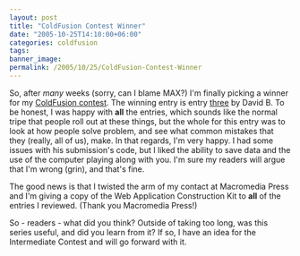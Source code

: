 ```yaml
---
layout: post
title: "ColdFusion Contest Winner"
date: "2005-10-25T14:10:00+06:00"
categories: coldfusion 
tags: 
banner_image: 
permalink: /2005/10/25/ColdFusion-Contest-Winner
---
```


So, after <i>many</i> weeks (sorry, can I blame MAX?) I'm finally picking a winner for my <a href="http://ray.camdenfamily.com/index.cfm/2005/9/20/Contest-Shall-We-Play-a-Game">ColdFusion contest</a>. The winning entry is entry <a href="http://ray.camdenfamily.com/demos/contest1/entry3/HiLo.cfm">three</a> by David B. To be honest, I was happy with <b>all</b> the entries, which sounds like the normal tripe that people roll out at these things, but the whole for this entry was to look at how people solve problem, and see what common mistakes that they (really, all of us), make. In that regards, I'm very happy. I had some issues with his submission's code, but I liked the ability to save data and the use of the computer playing along with you. I'm sure my readers will argue that I'm wrong (grin), and that's fine.

The good news is that I twisted the arm of my contact at Macromedia Press and I'm giving a copy of the Web Application Construction Kit to <b>all</b> of the entries I reviewed. (Thank you Macromedia Press!)

So - readers - what did you think? Outside of taking too long, was this series useful, and did you learn from it? If so, I have an idea for the Intermediate Contest and will go forward with it.
